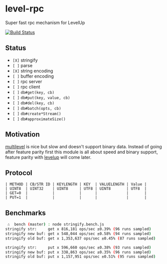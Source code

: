 
# level-rpc

Super fast rpc mechanism for LevelUp

[![Build Status](https://travis-ci.org/juliangruber/level-rpc.png?branch=master)](https://travis-ci.org/juliangruber/level-rpc)

## Status

* `[X]` stringify
* `[ ]` parse
* `[X]` string encoding
* `[ ]` buffer encoding
* `[ ]` rpc server
* `[ ]` rpc client
* `[ ]` `db#get(key, cb)`
* `[ ]` `db#put(key, value, cb)`
* `[ ]` `db#del(key, cb)`
* `[ ]` `db#batch(opts, cb)`
* `[ ]` `db#create*Stream()`
* `[ ]` `db#approximateSize()`

## Motivation

[multilevel](https://github.com/juliangruber/multilevel) is nice but slow and doesn't support binary data. Instead of going after feature parity first this module is all about speed and binary support, feature parity with [levelup](https://github.com/rvagg/node-levelup) will come later.

## Protocol

```
| METHOD | CB/STR ID | KEYLENGTH | KEY  | VALUELENGTH | Value |
| UINT8  | UINT32    | UINT8     | UTF8 | UINT8       | UTF8  |
| GET=0  |           |           |      |             |       |
| PUT=1  |           |           |      |             |       |
```

## Benchmarks

```bash
 ∴  bench (master) : node stringify.bench.js 
stringify str:     get x 816,181 ops/sec ±0.39% (96 runs sampled)
stringify new buf: get x 548,044 ops/sec ±0.58% (94 runs sampled)
stringify old buf: get x 1,353,637 ops/sec ±0.45% (87 runs sampled)

stringify str:     put x 596,660 ops/sec ±0.38% (93 runs sampled)
stringify new buf: put x 338,863 ops/sec ±0.35% (96 runs sampled)
stringify old buf: put x 1,157,951 ops/sec ±0.51% (95 runs sampled)
```
